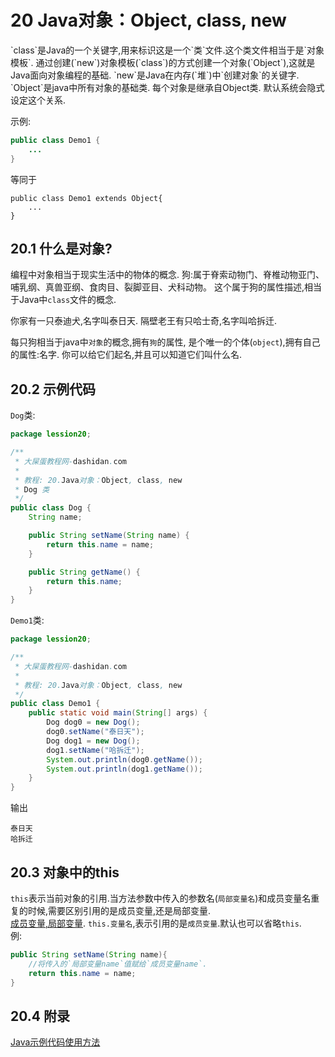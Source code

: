 20 Java对象：Object, class, new
===

<div class="jumbotron">
<p>`class`是Java的一个关键字,用来标识这是一个`类`文件.这个类文件相当于是`对象模板`. 通过创建(`new`)对象模板(`class`)的方式创建一个对象(`Object`),这就是Java面向对象编程的基础. `new`是Java在内存(`堆`)中`创建对象`的关键字. `Object`是java中所有对象的基础类. 每个对象是继承自Object类. 默认系统会隐式设定这个关系. </p>  
</div>

示例:
```java
public class Demo1 {
	...
}
```
等同于
```
public class Demo1 extends Object{
	...
}
```

20.1 什么是对象?
---

编程中对象相当于现实生活中的物体的概念.
狗:属于脊索动物门、脊椎动物亚门、哺乳纲、真兽亚纲、食肉目、裂脚亚目、犬科动物。
这个属于狗的属性描述,相当于Java中`class`文件的概念.

你家有一只泰迪犬,名字叫泰日天.
隔壁老王有只哈士奇,名字叫哈拆迁.

每只狗相当于java中`对象`的概念,拥有`狗`的属性, 是个唯一的个体(`object`),拥有自己的属性:名字.
你可以给它们起名,并且可以知道它们叫什么名.

20.2 示例代码
---

`Dog`类:
```java
package lession20;

/**
 * 大屎蛋教程网-dashidan.com
 *
 * 教程: 20.Java对象：Object, class, new
 * Dog 类
 */
public class Dog {
    String name;

    public String setName(String name) {
        return this.name = name;
    }

    public String getName() {
        return this.name;
    }
}

```
`Demo1`类:
```java
package lession20;

/**
 * 大屎蛋教程网-dashidan.com
 *
 * 教程: 20.Java对象：Object, class, new
 */
public class Demo1 {
    public static void main(String[] args) {
        Dog dog0 = new Dog();
        dog0.setName("泰日天");
        Dog dog1 = new Dog();
        dog1.setName("哈拆迁");
        System.out.println(dog0.getName());
        System.out.println(dog1.getName());
    }
}

```
输出

	泰日天
	哈拆迁

20.3 对象中的this
---
`this`表示当前对象的引用.当方法参数中传入的参数名(`局部变量名`)和成员变量名重复的时候,需要区别引用的是成员变量,还是局部变量.   
[成员变量,局部变量](dashidan.com).
`this.变量名`,表示引用的是`成员变量`.默认也可以省略`this`.   
例:
```java
public String setName(String name){
	//将传入的`局部变量name`值赋给`成员变量name`.
	return this.name = name;	
}
```

20.4 附录
---
[Java示例代码使用方法](http://localhost/article/java/addenda/Java示例代码使用方法.html)